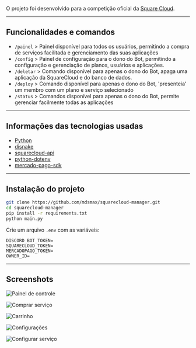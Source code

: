 O projeto foi desenvolvido para a competição oficial da [Square Cloud](https://squarecloud.app/).

---

## Funcionalidades e comandos
- `/painel` > Painel disponível para todos os usuários, permitindo a compra de serviços facilitada e gerenciamento das suas aplicações
- `/config` > Painel de configuração para o dono do Bot, permitindo a configuração e gerenciação de planos, usuários e aplicações.
- `/deletar` > Comando disponível para apenas o dono do Bot, apaga uma aplicação da SquareCloud e do banco de dados.
- `/deploy` > Comando disponível para apenas o dono do Bot, 'presenteia' um membro com um plano e serviço selecionado
- `/status` > Comandos disponível para apenas o dono do Bot, permite gerenciar facilmente todas as aplicações

---

## Informações das tecnologias usadas

- [Python](https://www.python.org/)
- [disnake](https://github.com/DisnakeDev/disnake)
- [squarecloud-api](https://pypi.org/project/squarecloud-api/)
- [python-dotenv](https://pypi.org/project/python-dotenv/)
- [mercado-pago-sdk](https://www.mercadopago.com.br/developers/pt/docs/sdks-library/landing)

---

## Instalação do projeto

```bash
git clone https://github.com/mdsmax/squarecloud-manager.git
cd squarecloud-manager
pip install -r requirements.txt
python main.py
```

Crie um arquivo `.env` com as variáveis:
```env
DISCORD_BOT_TOKEN=
SQUARECLOUD_TOKEN=
MERCADOPAGO_TOKEN=
OWNER_ID=
```

---

## Screenshots

![Painel de controle](https://cdn.discordapp.com/attachments/1398062739074846851/1398062746918064169/image.png?ex=6883fee5&is=6882ad65&hm=c09ad29d4f42932cb0c18be1455dce341896f57ab84530093215377b6f34397c&)

![Comprar serviço](https://cdn.discordapp.com/attachments/1398062739074846851/1398062792371863722/image.png?ex=6883fef0&is=6882ad70&hm=ff0080d50aa9b9dd4118b55d83a542163a959461f5fb3894a699d5f8e9594cc8&)

![Carrinho](https://cdn.discordapp.com/attachments/1398062739074846851/1398062846818123868/image.png?ex=6883fefd&is=6882ad7d&hm=f712805e576c66e46c6ff1899734f4783363b418bf2637eca65d75bce7e1b296&)

![Configurações](https://cdn.discordapp.com/attachments/1398062739074846851/1398062906863517868/image.png?ex=6883ff0b&is=6882ad8b&hm=047be9f8ea18f3209fdb540b00da67973c8177a325b3e7b926d6c47dca3ee48c&)

![Configurar serviço](https://cdn.discordapp.com/attachments/1398062739074846851/1398063296183144629/image.png?ex=6883ff68&is=6882ade8&hm=be50c60cf97a841247963db19bc8e61e0ee2ff031d872f1dc89e953046f24c81&)